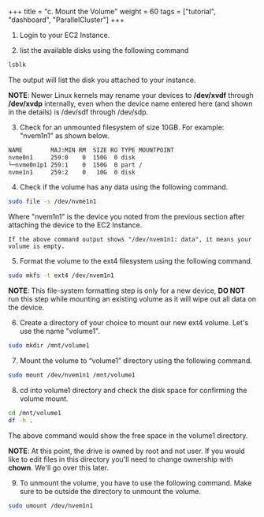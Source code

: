 +++
title = "c. Mount the Volume"
weight = 60
tags = ["tutorial", "dashboard", "ParallelCluster"]
+++

1.	Login to your EC2 Instance.

2.	list the available disks using the following command

```bash
lsblk
```
	
The output will list the disk you attached to your instance.

**NOTE**: Newer Linux kernels may rename your devices to **/dev/xvdf** through **/dev/xvdp** internally, even when the device name entered here (and shown in the details) is /dev/sdf through /dev/sdp.

3.	Check for an unmounted filesystem of size 10GB. For example: "nvem1n1" as shown below.

```bash
NAME        MAJ:MIN RM  SIZE RO TYPE MOUNTPOINT
nvme0n1     259:0    0  150G  0 disk
└─nvme0n1p1 259:1    0  150G  0 part /
nvme1n1     259:2    0   10G  0 disk
```

4.	Check if the volume has any data using the following command.

```bash
sudo file -s /dev/nvme1n1
```

Where "nvem1n1" is the device you noted from the previous section after attaching the device to the EC2 Instance.

	If the above command output shows "/dev/nvem1n1: data", it means your volume is empty.

5.	Format the volume to the ext4 filesystem using the following command.

```bash
sudo mkfs -t ext4 /dev/nvem1n1
```

**NOTE**: This file-system formatting step is only for a new device, **DO NOT** run this step while mounting an existing volume as it will wipe out all data on the device.

6.	Create a directory of your choice to mount our new ext4 volume. Let's use the name "volume1".

```bash	
sudo mkdir /mnt/volume1
```


7.	Mount the volume to “volume1” directory using the following command.

```bash
sudo mount /dev/nvem1n1 /mnt/volume1
```


8.	cd into volume1 directory and check the disk space for confirming the volume mount.

```bash
cd /mnt/volume1
df -h .
```
The above command would show the free space in the volume1 directory.

**NOTE**: At this point, the drive is owned by root and not user. If you would like to edit files in this directory you'll need to change ownership with **chown**. We'll go over this later. 

9.	To unmount the volume, you have to use the following command. Make sure to be outside the directory to unmount the volume.

```bash
sudo umount /dev/nvem1n1
```
